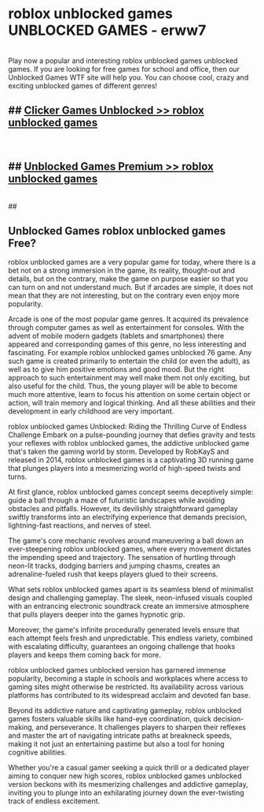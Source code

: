 # roblox unblocked games  UNBLOCKED GAMES - erww7 <br>
<br>
Play now a popular and interesting roblox unblocked games unblocked games. If you are looking for free games for school and office, then our Unblocked Games WTF site will help you. You can choose cool, crazy and exciting unblocked games of different genres!


## ##  [Clicker Games Unblocked >> roblox unblocked games](http://freeplayer.one?title=roblox_unblocked_games&ref=UG)
  <br>

##  ## [Unblocked Games Premium >> roblox unblocked games](http://freeplayer.one?title=roblox_unblocked_games&ref=UG)
  <br>
  ##



## Unblocked Games roblox unblocked games Free?

roblox unblocked games are a very popular game for today, where there is a bet not on a strong immersion in the game, its reality, thought-out and details, but on the contrary, make the game on purpose easier so that you can turn on and not understand much. But if arcades are simple, it does not mean that they are not interesting, but on the contrary even enjoy more popularity.

Arcade is one of the most popular game genres. It acquired its prevalence through computer games as well as entertainment for consoles. With the advent of mobile modern gadgets (tablets and smartphones) there appeared and corresponding games of this genre, no less interesting and fascinating. For example roblox unblocked games unblocked 76 game. Any such game is created primarily to entertain the child (or even the adult), as well as to give him positive emotions and good mood. But the right approach to such entertainment may well make them not only exciting, but also useful for the child. Thus, the young player will be able to become much more attentive, learn to focus his attention on some certain object or action, will train memory and logical thinking. And all these abilities and their development in early childhood are very important.

roblox unblocked games Unblocked: Riding the Thrilling Curve of Endless Challenge
Embark on a pulse-pounding journey that defies gravity and tests your reflexes with roblox unblocked games, the addictive unblocked game that's taken the gaming world by storm. Developed by RobKayS and released in 2014, roblox unblocked games is a captivating 3D running game that plunges players into a mesmerizing world of high-speed twists and turns.

At first glance, roblox unblocked games concept seems deceptively simple: guide a ball through a maze of futuristic landscapes while avoiding obstacles and pitfalls. However, its devilishly straightforward gameplay swiftly transforms into an electrifying experience that demands precision, lightning-fast reactions, and nerves of steel.

The game's core mechanic revolves around maneuvering a ball down an ever-steepening roblox unblocked games, where every movement dictates the impending speed and trajectory. The sensation of hurtling through neon-lit tracks, dodging barriers and jumping chasms, creates an adrenaline-fueled rush that keeps players glued to their screens.

What sets roblox unblocked games apart is its seamless blend of minimalist design and challenging gameplay. The sleek, neon-infused visuals coupled with an entrancing electronic soundtrack create an immersive atmosphere that pulls players deeper into the games hypnotic grip.

Moreover, the game's infinite procedurally generated levels ensure that each attempt feels fresh and unpredictable. This endless variety, combined with escalating difficulty, guarantees an ongoing challenge that hooks players and keeps them coming back for more.

roblox unblocked games unblocked version has garnered immense popularity, becoming a staple in schools and workplaces where access to gaming sites might otherwise be restricted. Its availability across various platforms has contributed to its widespread acclaim and devoted fan base.

Beyond its addictive nature and captivating gameplay, roblox unblocked games fosters valuable skills like hand-eye coordination, quick decision-making, and perseverance. It challenges players to sharpen their reflexes and master the art of navigating intricate paths at breakneck speeds, making it not just an entertaining pastime but also a tool for honing cognitive abilities.

Whether you're a casual gamer seeking a quick thrill or a dedicated player aiming to conquer new high scores, roblox unblocked games unblocked version beckons with its mesmerizing challenges and addictive gameplay, inviting you to plunge into an exhilarating journey down the ever-twisting track of endless excitement.